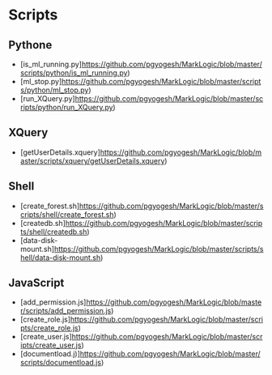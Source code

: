 
# Scripts

## Pythone

  * [is_ml_running.py]https://github.com/pgyogesh/MarkLogic/blob/master/scripts/python/is_ml_running.py)
  * [ml_stop.py]https://github.com/pgyogesh/MarkLogic/blob/master/scripts/python/ml_stop.py)
  * [run_XQuery.py]https://github.com/pgyogesh/MarkLogic/blob/master/scripts/python/run_XQuery.py)

## XQuery

  * [getUserDetails.xquery]https://github.com/pgyogesh/MarkLogic/blob/master/scripts/xquery/getUserDetails.xquery)

## Shell

  * [create_forest.sh]https://github.com/pgyogesh/MarkLogic/blob/master/scripts/shell/create_forest.sh)
  * [createdb.sh]https://github.com/pgyogesh/MarkLogic/blob/master/scripts/shell/createdb.sh)
  * [data-disk-mount.sh]https://github.com/pgyogesh/MarkLogic/blob/master/scripts/shell/data-disk-mount.sh)

## JavaScript

  * [add_permission.js]https://github.com/pgyogesh/MarkLogic/blob/master/scripts/add_permission.js)
  * [create_role.js]https://github.com/pgyogesh/MarkLogic/blob/master/scripts/create_role.js)
  * [create_user.js]https://github.com/pgyogesh/MarkLogic/blob/master/scripts/create_user.js)
  * [documentload.j)]https://github.com/pgyogesh/MarkLogic/blob/master/scripts/documentload.js)
